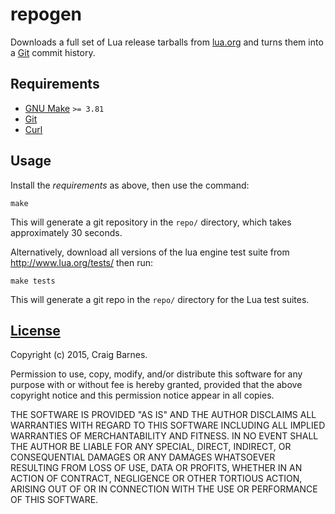 repogen
=======

Downloads a full set of Lua release tarballs from [lua.org] and turns
them into a [Git] commit history.

Requirements
------------

* [GNU Make] `>= 3.81`
* [Git]
* [Curl]

Usage
-----

Install the *requirements* as above, then use the command:

    make

This will generate a git repository in the `repo/` directory, which
takes approximately 30 seconds.

Alternatively, download all versions of the lua engine test suite from http://www.lua.org/tests/ then run:

    make tests

This will generate a git repo in the `repo/` directory for the Lua test suites.
    


[License]
---------

Copyright (c) 2015, Craig Barnes.

Permission to use, copy, modify, and/or distribute this software for any
purpose with or without fee is hereby granted, provided that the above
copyright notice and this permission notice appear in all copies.

THE SOFTWARE IS PROVIDED "AS IS" AND THE AUTHOR DISCLAIMS ALL WARRANTIES
WITH REGARD TO THIS SOFTWARE INCLUDING ALL IMPLIED WARRANTIES OF
MERCHANTABILITY AND FITNESS. IN NO EVENT SHALL THE AUTHOR BE LIABLE FOR ANY
SPECIAL, DIRECT, INDIRECT, OR CONSEQUENTIAL DAMAGES OR ANY DAMAGES
WHATSOEVER RESULTING FROM LOSS OF USE, DATA OR PROFITS, WHETHER IN AN ACTION
OF CONTRACT, NEGLIGENCE OR OTHER TORTIOUS ACTION, ARISING OUT OF OR IN
CONNECTION WITH THE USE OR PERFORMANCE OF THIS SOFTWARE.


[License]: https://en.wikipedia.org/wiki/ISC_license "ISC License"
[lua.org]: https://www.lua.org/
[GNU Make]: https://www.gnu.org/software/make/
[Git]: https://git-scm.com/
[Curl]: https://curl.haxx.se/
